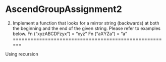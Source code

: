 # AscendGroupAssignment2
2. Implement a function that looks for a mirror string (backwards) at both the
beginning and the end of the given string. Please refer to examples below.
Fn (“xyzABCDFzyx”) = “xyz”
Fn (“aXYZa”) = “a”
======================================================

Using recursion
